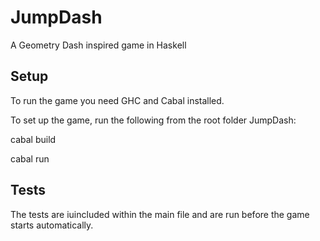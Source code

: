 # JumpDash
A Geometry Dash inspired game in Haskell

## Setup
To run the game you need GHC and Cabal installed.

To set up the game, run the following from the root folder JumpDash: 

cabal build 

cabal run

## Tests
The tests are iuincluded within the main file and are run before the game starts automatically.
